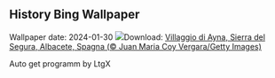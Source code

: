 ## History Bing Wallpaper
Wallpaper date: 2024-01-30
![](https://www.bing.com/th?id=OHR.AlbaceteSpain_IT-IT3657513736_UHD.jpg&w=1000)Download: [Villaggio di Ayna, Sierra del Segura, Albacete, Spagna (© Juan Maria Coy Vergara/Getty Images)](https://www.bing.com/th?id=OHR.AlbaceteSpain_IT-IT3657513736_UHD.jpg)

Auto get programm by LtgX
